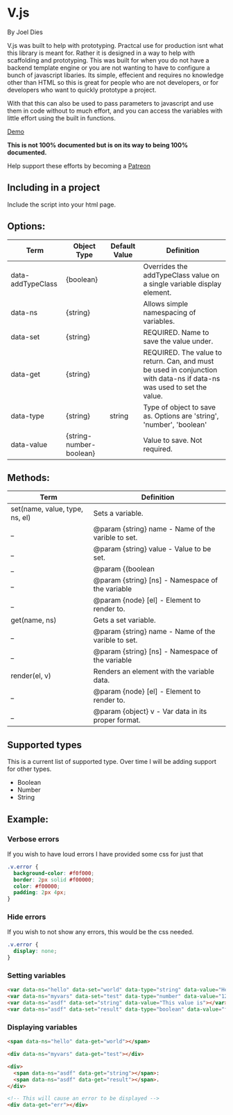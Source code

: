 # V.js
By Joel Dies

V.js was built to help with prototyping. Practcal use for production isnt what this library is meant for. Rather it is designed in a way to help with scaffolding and prototyping. This was built for when you do not have a backend template engine or you are not wanting to have to configure a bunch of javascript libaries. Its simple, effecient and requires no knowledge other than HTML so this is great for people who are not developers, or for developers who want to quickly prototype a project.

With that this can also be used to pass parameters to javascript and use them in code without to much effort, and you can access the variables with little effort using the built in functions.

[Demo](http://codepen.io/phreaknation/pen/XRgZNX?editors=1000)


**This is not 100% documented but is on its way to being 100% documented.**

Help support these efforts by becoming a [Patreon](https://www.patreon.com/diesoft)

## Including in a project
Include the script into your html page.



## Options:

Term | Object Type | Default Value | Definition
--- | --- | --- | ---
data-addTypeClass | {boolean} |  | Overrides the addTypeClass value on a single variable display element.
data-ns | {string} |  | Allows simple namespacing of variables.
data-set | {string} |  | REQUIRED. Name to save the value under.
data-get | {string} |  | REQUIRED. The value to return. Can, and must be used in conjunction with data-ns if data-ns was used to set the value.
data-type | {string} | string | Type of object to save as. Options are 'string', 'number', 'boolean'
data-value | {string-number-boolean} |  | Value to save. Not required.



## Methods:
Term | Definition
--- | ---
set(name, value, type, ns, el) | Sets a variable.
_ | @param {string} name - Name of the varible to set.
_ | @param {string} value - Value to be set.
_ | @param {(boolean|number|string)} [type=string] - description
_ | @param {string} [ns] - Namespace of the variable
_ | @param {node} [el] - Element to render to.
get(name, ns) | Gets a set variable.
_ | @param {string} name - Name of the varible to set.
_ | @param {string} [ns] - Namespace of the variable
render(el, v) | Renders an element with the variable data.
_ | @param {node} [el] - Element to render to.
_ | @param {object} v - Var data in its proper format.



## Supported types
This is a current list of supported type. Over time I will be adding support for other types.
* Boolean
* Number
* String



## Example:

### Verbose errors
If you wish to have loud errors I have provided some css for just that
```css
.v.error {
  background-color: #f0f000;
  border: 2px solid #f00000;
  color: #f00000;
  padding: 2px 4px;
}
```
### Hide errors
If you wish to not show any errors, this would be the css needed.
```css
.v.error {
  display: none;
}
```

### Setting variables

```html
<var data-ns="hello" data-set="world" data-type="string" data-value="Hello World"></var>
<var data-ns="myvars" data-set="test" data-type="number" data-value="12345"></var>
<var data-ns="asdf" data-set="string" data-value="This value is"></var>
<var data-ns="asdf" data-set="result" data-type="boolean" data-value="false"></var>
```

### Displaying variables

```html
<span data-ns="hello" data-get="world"></span>

<div data-ns="myvars" data-get="test"></div>

<div>
  <span data-ns="asdf" data-get="string"></span>: 
  <span data-ns="asdf" data-get="result"></span>.
</div>

<!-- This will cause an error to be displayed -->
<div data-get="err"></div>
```
